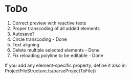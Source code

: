 # ToDo

1. Correct preview with reactive texts
2. Proper transcoding of all added elements
3. Autosave?
4. Circle transcoding - Done
5. Text aligning
6. Delete multiple selected elements - Done
7. Fix reloading polyline to be editable - Done


If you add any element-specific property, define it also in:
ProjectFileStructure.ts/parseProjectToFile()

